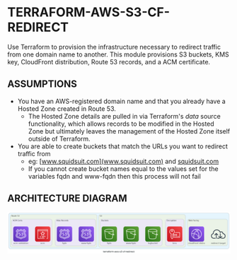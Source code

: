 # TERRAFORM-AWS-S3-CF-REDIRECT

Use Terraform to provision the infrastructure necessary to redirect traffic from one domain name to another. This module provisions S3 buckets, KMS key, CloudFront distribution, Route 53 records, and a ACM certificate. 

## ASSUMPTIONS

- You have an AWS-registered domain name and that you already have a Hosted Zone created in Route 53. 
  - The Hosted Zone details are pulled in via Terraform's *data* source functionality, which allows records to be modified in the Hosted Zone but ultimately leaves the management of the Hosted Zone itself outside of Terraform.
- You are able to create buckets that match the URLs you want to redirect traffic from
  - eg: [www.squidsuit.com](www.squidsuit.com) and [squidsuit.com](squidsuit.com.)
  - If you cannot create bucket names equal to the values set for the variables fqdn and www-fqdn then this process will not fail

## ARCHITECTURE DIAGRAM

![Diagram](terraform-aws-s3-cf-redirect-diagram.png)
